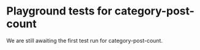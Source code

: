 # Playground tests for category-post-count
We are still awaiting the first test run for category-post-count.
